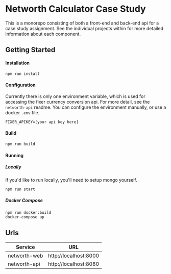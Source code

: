 # Networth Calculator Case Study
This is a monorepo consisting of both a front-end and back-end api for a case study assignment.  See the individual projects within for more detailed information about each component.

## Getting Started
#### Installation
```
npm run install
```
#### Configuration
Currently there is only one environment variable, which is used for accessing the fixer currency conversion api.  For more detail, see the `networth-api` readme. You can configure the environment manually, or use a docker `.env` file.
```
FIXER_APIKEY=[your api key here]
```
#### Build
```
npm run build
```
#### Running
##### Locally
If you'd like to run locally, you'll need to setup mongo yourself.
```
npm run start
```
##### Docker Compose
```
npm run docker:build
docker-compose up
```

## Urls
| Service | URL |
|---|---|
| networth-web | http://localhost:8000 |
| networth-api | http://localhost:8080 |